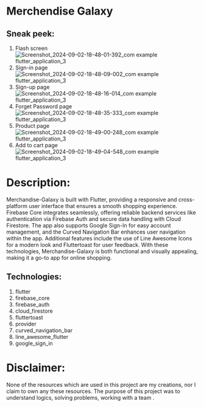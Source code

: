 # Merchendise Galaxy


## Sneak peek:
 1. Flash screen
![Screenshot_2024-09-02-18-48-01-392_com example flutter_application_3](https://github.com/user-attachments/assets/9b376642-417c-49e0-b152-9d6a7b0cfd2c)
 2. Sign-in page
![Screenshot_2024-09-02-18-48-09-002_com example flutter_application_3](https://github.com/user-attachments/assets/f126377b-f0a7-46b7-97a9-dd6b051f488b)
 3. Sign-up page
![Screenshot_2024-09-02-18-48-16-014_com example flutter_application_3](https://github.com/user-attachments/assets/59d5c92b-17fa-451c-b176-0e88a6a56f8c)
 4. Forget Password page
![Screenshot_2024-09-02-18-48-35-333_com example flutter_application_3](https://github.com/user-attachments/assets/41d2d2e3-8b70-4ae6-b8da-35ac03750e19)
 5. Product page
![Screenshot_2024-09-02-18-49-00-248_com example flutter_application_3](https://github.com/user-attachments/assets/98968e55-ca1b-4ffc-b35b-f2db2b953f2c)
 6. Add to cart page 
![Screenshot_2024-09-02-18-49-04-548_com example flutter_application_3](https://github.com/user-attachments/assets/d7510de0-2905-416f-a843-ee57cce51f91)

# Description:
Merchandise-Galaxy is built with Flutter, providing a responsive and cross-platform user interface that ensures a smooth shopping experience. Firebase Core integrates seamlessly, offering reliable backend services like authentication via Firebase Auth and secure data handling with Cloud Firestore. The app also supports Google Sign-In for easy account management, and the Curved Navigation Bar enhances user navigation within the app. Additional features include the use of Line Awesome Icons for a modern look and Fluttertoast for user feedback. With these technologies, Merchandise-Galaxy is both functional and visually appealing, making it a go-to app for online shopping.

## Technologies:
 1. flutter
 2. firebase_core
 3. firebase_auth
 4. cloud_firestore
 5. fluttertoast
 6. provider
 7. curved_navigation_bar
 8. line_awesome_flutter
 9. google_sign_in

# Disclaimer:
None of the resources which are used in this project are my creations, nor I claim to own any these resources.
The purpose of this project was to understand logics, solving problems, working with a team .

